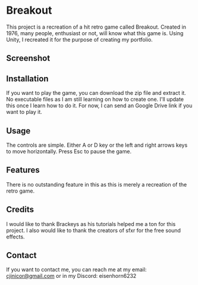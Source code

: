 # Breakout

This project is a recreation of a hit retro game called Breakout. Created in 1976, many people, enthusiast or not, will know what this game is. Using Unity, I recreated it for the purpose of creating my portfolio.

## Screenshot

## Installation

If you want to play the game, you can download the zip file and extract it. No executable files as I am still learning on how to create one. I'll update this once I learn how to do it. For now, I can send an Google Drive link if you want to play it.

## Usage

The controls are simple. Either A or D key or the left and right arrows keys to move horizontally. Press Esc to pause the game.

## Features

There is no outstanding feature in this as this is merely a recreation of the retro game.

## Credits

I would like to thank Brackeys as his tutorials helped me a ton for this project. I also would like to thank the creators of sfxr for the free sound effects.

## Contact

If you want to contact me, you can reach me at my email: cjinicor@gmail.com or in my Discord: eisenhorn6232
